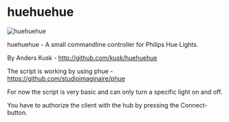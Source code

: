 # huehuehue
![huehuehue](http://maep.dk/img/huehuehue.gif)

huehuehue - A small commandline controller for Philips Hue Lights.

By Anders Kusk - http://github.com/kusk/huehuehue

The script is working by using phue - https://github.com/studioimaginaire/phue

For now the script is very basic and can only turn a specific light on and off.

You have to authorize the client with the hub by pressing the Connect-button.
